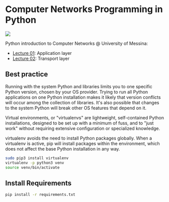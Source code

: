 # Computer Networks Programming in Python
[<img src="https://img.shields.io/badge/python-v3.X-blue">](python|v3.X)

Python introduction to Computer Networks @ University of Messina:

- [Lecture 01](lecture01): Application layer
- [Lecture 02](lecture02): Transport layer

## Best practice
Running with the system Python and libraries limits you to one specific Python version, chosen by your OS provider. Trying to run all Python applications on one Python installation makes it likely that version conflicts will occur among the collection of libraries. It's also possible that changes to the system Python will break other OS features that depend on it.

Virtual environments, or "virtualenvs" are lightweight, self-contained Python installations, designed to be set up with a minimum of fuss, and to "just work" without requiring extensive configuration or specialized knowledge.

virtualenv avoids the need to install Python packages globally. When a virtualenv is active, pip will install packages within the environment, which does not affect the base Python installation in any way.

```bash
sudo pip3 install virtualenv
virtualenv -p python3 venv
source venv/bin/activate
```

## Install Requirements
```bash
pip install -r requirements.txt
```